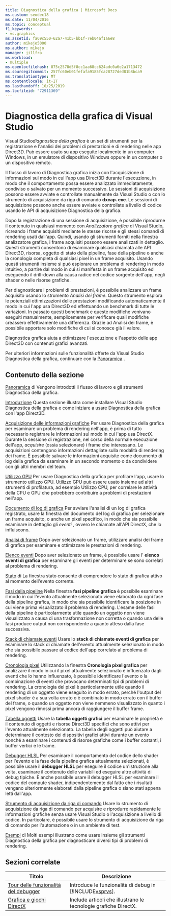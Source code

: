 ```yaml
---
title: Diagnostica della grafica | Microsoft Docs
ms.custom: seodec18
ms.date: 11/04/2016
ms.topic: conceptual
f1_keywords:
- vs.graphics
ms.assetid: fa69c550-62a7-41b5-bb1f-7eb04af1a6e8
author: mikejo5000
ms.author: mikejo
manager: jillfra
ms.workload:
- multiple
ms.openlocfilehash: 875c2578d5f8cc1aa68cc624adc0a6e2a1713472
ms.sourcegitcommit: 257fc60eb01fefafa9185fca28727ded81b8bca9
ms.translationtype: MT
ms.contentlocale: it-IT
ms.lasthandoff: 10/25/2019
ms.locfileid: "72911369"
---
```

# <a name="visual-studio-graphics-diagnostics"></a>Diagnostica della grafica di Visual Studio
Visual Studio*diagnostica della grafica* è un set di strumenti per la registrazione e l'analisi dei problemi di prestazioni e di rendering nelle app Direct3D. Può essere usato su app eseguite localmente in un computer Windows, in un emulatore di dispositivo Windows oppure in un computer o un dispositivo remoto.

 Il flusso di lavoro di Diagnostica grafica inizia con l'acquisizione di informazioni sul modo in cui l'app usa Direct3D durante l'esecuzione, in modo che il comportamento possa essere analizzato immediatamente, condiviso o salvato per un momento successivo. Le sessioni di acquisizione possono essere avviate e controllate manualmente da Visual Studio o con lo strumento di acquisizione da riga di comando **dxcap. exe**. Le sessioni di acquisizione possono anche essere avviate e controllate a livello di codice usando le API di acquisizione Diagnostica della grafica.

 Dopo la registrazione di una sessione di acquisizione, è possibile riprodurne il contenuto in qualsiasi momento con *Analizzatore grafica* di Visual Studio, ricreando i frame acquisiti mediante le stesse risorse e gli stessi comandi di rendering usati dall'app. Quindi, usando gli strumenti forniti nella finestra analizzatore grafica, i frame acquisiti possono essere analizzati in dettaglio. Questi strumenti consentono di esaminare qualsiasi chiamata alle API Direct3D, risorsa, oggetto di stato della pipeline, fase della pipeline o anche la cronologia completa di qualsiasi pixel in un frame acquisito. Usando questi strumenti insieme si può esplorare un problema di rendering in modo intuitivo, a partire dal modo in cui si manifesta in un frame acquisito ed eseguendo il drill-down alla causa radice nel codice sorgente dell'app, negli shader o nelle risorse grafiche.

 Per diagnosticare i problemi di prestazioni, è possibile analizzare un frame acquisito usando lo strumento *Analisi dei frame*. Questo strumento esplora le potenziali ottimizzazioni delle prestazioni modificando automaticamente il modo in cui l'app usa Direct3D ed effettuando un benchmark di tutte le variazioni. In passato questi benchmark e queste modifiche venivano eseguiti manualmente, semplicemente per verificare quali modifiche creassero effettivamente una differenza. Grazie ad Analisi dei frame, è possibile apportare solo modifiche di cui si conosce già il valore.

 Diagnostica grafica aiuta a ottimizzare l'esecuzione e l'aspetto delle app Direct3D con contenuti grafici avanzati.

 Per ulteriori informazioni sulle funzionalità offerte da Visual Studio Diagnostica della grafica, continuare con la [Panoramica](overview-of-visual-studio-graphics-diagnostics.md) .

## <a name="in-this-section"></a>Contenuto della sezione
 [Panoramica](overview-of-visual-studio-graphics-diagnostics.md) di Vengono introdotti il flusso di lavoro e gli strumenti Diagnostica della grafica.

 [Introduzione](getting-started-with-visual-studio-graphics-diagnostics.md) Questa sezione illustra come installare Visual Studio Diagnostica della grafica e come iniziare a usare Diagnostica della grafica con l'app Direct3D.

 [Acquisizione delle informazioni grafiche](capturing-graphics-information.md) Per usare Diagnostica della grafica per esaminare un problema di rendering nell'app, è prima di tutto necessario registrare le informazioni sul modo in cui l'app usa DirectX. Durante la sessione di registrazione, nel corso della normale esecuzione dell'app, *acquisire* (ossia selezionare) i frame che interessano. Le acquisizioni contengono informazioni dettagliate sulla modalità di rendering dei frame. È possibile salvare le informazioni acquisite come documento di log della grafica da esaminare in un secondo momento o da condividere con gli altri membri del team.

 [Utilizzo GPU](gpu-usage.md) Per usare Diagnostica della grafica per profilare l'app, usare lo strumento utilizzo GPU. Utilizzo GPU può essere usato insieme ad altri strumenti di profilatura, ad esempio Utilizzo CPU, per correlare le attività della CPU e GPU che potrebbero contribuire a problemi di prestazioni nell'app.

 [Documento di log di grafica](graphics-log-document.md) Per avviare l'analisi di un log di grafica registrato, usare la finestra del documento del log di grafica per selezionare un frame acquisito, o anche un pixel specifico, in modo che sia possibile esaminare in dettaglio gli *eventi* , ovvero le chiamate all'API DirectX, che lo influiscono.

 [Analisi di frame](graphics-frame-analysis.md) Dopo aver selezionato un frame, utilizzare analisi dei frame di grafica per esaminare e ottimizzare le prestazioni di rendering.

 [Elenco eventi](graphics-event-list.md) Dopo aver selezionato un frame, è possibile usare l' **elenco eventi di grafica** per esaminare gli eventi per determinare se sono correlati al problema di rendering.

 [Stato](graphics-state.md) di La finestra stato consente di comprendere lo stato di grafica attivo al momento dell'evento corrente.

 [Fasi della pipeline](graphics-pipeline-stages.md) Nella finestra **fasi pipeline grafica** è possibile esaminare il modo in cui l'evento attualmente selezionato viene elaborato da ogni fase della pipeline grafica, in modo che sia possibile identificare la posizione in cui viene prima visualizzato il problema di rendering. L'esame delle fasi della pipeline è particolarmente utile quando un oggetto non viene visualizzato a causa di una trasformazione non corretta o quando una delle fasi produce output non corrispondente a quanto atteso dalla fase successiva.

 [Stack di chiamate eventi](graphics-event-call-stack.md) Usare lo **stack di chiamate eventi di grafica** per esaminare lo stack di chiamate dell'evento attualmente selezionato in modo che sia possibile passare al codice dell'app correlato al problema di rendering.

 [Cronologia pixel](graphics-pixel-history.md) Utilizzando la finestra **Cronologia pixel grafica** per analizzare il modo in cui il pixel attualmente selezionato è influenzato dagli eventi che lo hanno influenzato, è possibile identificare l'evento o la combinazione di eventi che provocano determinati tipi di problemi di rendering. La cronologia del pixel è particolarmente utile quando il rendering di un oggetto viene eseguito in modo errato, perché l'output del pixel shader è a sua volta errato o è combinato in modo errato con il buffer del frame, o quando un oggetto non viene nemmeno visualizzato in quanto i pixel vengono rimossi prima ancora di raggiungere il buffer frame.

 [Tabella oggetti](graphics-object-table.md) Usare la **tabella oggetti grafici** per esaminare le proprietà e il contenuto di oggetti e risorse Direct3D specifici che sono attivi per l'evento attualmente selezionato. La tabella degli oggetti può aiutare a determinare il contesto dei dispositivi grafici attivi durante un evento nonché a esaminare i contenuti di risorse grafiche come i buffer costanti, i buffer vertici e le trame.

 [Debugger HLSL](hlsl-shader-debugger.md) Per esaminare il comportamento del codice dello shader per l'evento e la fase della pipeline grafica attualmente selezionati, è possibile usare il **debugger HLSL** per eseguire il codice un'istruzione alla volta, esaminare il contenuto delle variabili ed eseguire altre attività di debug tipiche. È anche possibile usare il debugger HLSL per esaminare il codice del compute shader, indipendentemente dal fatto che i risultati vengano ulteriormente elaborati dalla pipeline grafica o siano stati appena letti dall'app.

 [Strumento di acquisizione da riga di comando](command-line-capture-tool.md) Usare lo strumento di acquisizione da riga di comando per acquisire e riprodurre rapidamente le informazioni grafiche senza usare Visual Studio o l'acquisizione a livello di codice. In particolare, è possibile usare lo strumento di acquisizione da riga di comando per l'automazione o in un ambiente di test.

 [Esempi](graphics-diagnostics-examples.md) di Molti esempi illustrano come usare insieme gli strumenti Diagnostica della grafica per diagnosticare diversi tipi di problemi di rendering.

## <a name="related-sections"></a>Sezioni correlate

| Titolo | Descrizione |
| - | - |
| [Tour delle funzionalità del debugger](/visualstudio/debugger/debugger-feature-tour) | Introduce le funzionalità di debug in [!INCLUDE[vsprvs](../../code-quality/includes/vsprvs_md.md)]. |
| [Grafica e giochi DirectX](/windows/win32/directx) | Include articoli che illustrano le tecnologie grafiche DirectX. |
